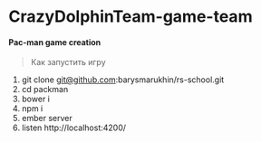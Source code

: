 # CrazyDolphinTeam-game-team
#### Pac-man game creation

> Как запустить игру

1. git clone git@github.com:barysmarukhin/rs-school.git
2. cd packman
3. bower i
4. npm i
5. ember server
5. listen http://localhost:4200/
